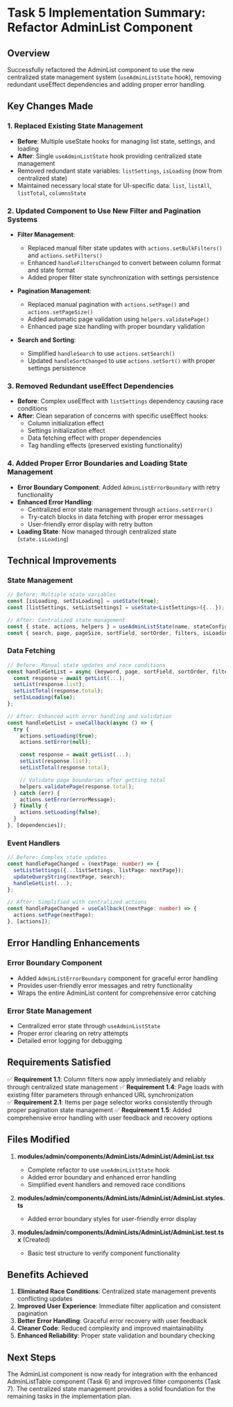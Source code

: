 # Task 5 Implementation Summary: Refactor AdminList Component

## Overview

Successfully refactored the AdminList component to use the new centralized state management system (`useAdminListState` hook), removing redundant useEffect dependencies and adding proper error handling.

## Key Changes Made

### 1. Replaced Existing State Management

-   **Before**: Multiple useState hooks for managing list state, settings, and loading
-   **After**: Single `useAdminListState` hook providing centralized state management
-   Removed redundant state variables: `listSettings`, `isLoading` (now from centralized state)
-   Maintained necessary local state for UI-specific data: `list`, `listAll`, `listTotal`, `columnsState`

### 2. Updated Component to Use New Filter and Pagination Systems

-   **Filter Management**:

    -   Replaced manual filter state updates with `actions.setBulkFilters()` and `actions.setFilters()`
    -   Enhanced `handleFiltersChanged` to convert between column format and state format
    -   Added proper filter state synchronization with settings persistence

-   **Pagination Management**:

    -   Replaced manual pagination with `actions.setPage()` and `actions.setPageSize()`
    -   Added automatic page validation using `helpers.validatePage()`
    -   Enhanced page size handling with proper boundary validation

-   **Search and Sorting**:
    -   Simplified `handleSearch` to use `actions.setSearch()`
    -   Updated `handleSortChanged` to use `actions.setSort()` with proper settings persistence

### 3. Removed Redundant useEffect Dependencies

-   **Before**: Complex useEffect with `listSettings` dependency causing race conditions
-   **After**: Clean separation of concerns with specific useEffect hooks:
    -   Column initialization effect
    -   Settings initialization effect
    -   Data fetching effect with proper dependencies
    -   Tag handling effects (preserved existing functionality)

### 4. Added Proper Error Boundaries and Loading State Management

-   **Error Boundary Component**: Added `AdminListErrorBoundary` with retry functionality
-   **Enhanced Error Handling**:
    -   Centralized error state management through `actions.setError()`
    -   Try-catch blocks in data fetching with proper error messages
    -   User-friendly error display with retry button
-   **Loading State**: Now managed through centralized state (`state.isLoading`)

## Technical Improvements

### State Management

```typescript
// Before: Multiple state variables
const [isLoading, setIsLoading] = useState(true);
const [listSettings, setListSettings] = useState<ListSettings>({...});

// After: Centralized state management
const { state, actions, helpers } = useAdminListState(name, stateConfig, syncOptions);
const { search, page, pageSize, sortField, sortOrder, filters, isLoading, error } = state;
```

### Data Fetching

```typescript
// Before: Manual state updates and race conditions
const handleGetList = async (keyword, page, sortField, sortOrder, filters, pageSize) => {
  const response = await getList(...);
  setList(response.list);
  setListTotal(response.total);
  setIsLoading(false);
};

// After: Enhanced with error handling and validation
const handleGetList = useCallback(async () => {
  try {
    actions.setLoading(true);
    actions.setError(null);

    const response = await getList(...);
    setList(response.list);
    setListTotal(response.total);

    // Validate page boundaries after getting total
    helpers.validatePage(response.total);
  } catch (err) {
    actions.setError(errorMessage);
  } finally {
    actions.setLoading(false);
  }
}, [dependencies]);
```

### Event Handlers

```typescript
// Before: Complex state updates
const handlePageChanged = (nextPage: number) => {
  setListSettings({...listSettings, listPage: nextPage});
  updateQueryString(nextPage, search);
  handleGetList(...);
};

// After: Simplified with centralized actions
const handlePageChanged = useCallback((nextPage: number) => {
  actions.setPage(nextPage);
}, [actions]);
```

## Error Handling Enhancements

### Error Boundary Component

-   Added `AdminListErrorBoundary` component for graceful error handling
-   Provides user-friendly error messages and retry functionality
-   Wraps the entire AdminList content for comprehensive error catching

### Error State Management

-   Centralized error state through `useAdminListState`
-   Proper error clearing on retry attempts
-   Detailed error logging for debugging

## Requirements Satisfied

✅ **Requirement 1.1**: Column filters now apply immediately and reliably through centralized state management
✅ **Requirement 1.4**: Page loads with existing filter parameters through enhanced URL synchronization  
✅ **Requirement 2.1**: Items per page selector works consistently through proper pagination state management
✅ **Requirement 1.5**: Added comprehensive error handling with user feedback and recovery options

## Files Modified

1. **modules/admin/components/AdminLists/AdminList/AdminList.tsx**

    - Complete refactor to use `useAdminListState` hook
    - Added error boundary and enhanced error handling
    - Simplified event handlers and removed race conditions

2. **modules/admin/components/AdminLists/AdminList/AdminList.styles.ts**

    - Added error boundary styles for user-friendly error display

3. **modules/admin/components/AdminLists/AdminList/AdminList.test.tsx** (Created)
    - Basic test structure to verify component functionality

## Benefits Achieved

1. **Eliminated Race Conditions**: Centralized state management prevents conflicting updates
2. **Improved User Experience**: Immediate filter application and consistent pagination
3. **Better Error Handling**: Graceful error recovery with user feedback
4. **Cleaner Code**: Reduced complexity and improved maintainability
5. **Enhanced Reliability**: Proper state validation and boundary checking

## Next Steps

The AdminList component is now ready for integration with the enhanced AdminListTable component (Task 6) and improved filter components (Task 7). The centralized state management provides a solid foundation for the remaining tasks in the implementation plan.
